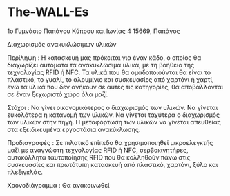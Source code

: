 # The-WALL-Es

1ο Γυμνάσιο Παπάγου
Κύπρου και Ιωνίας 4
15669, Παπάγος

Διαχωρισμός ανακυκλώσιμων υλικών


Περίληψη :
Η κατασκευή μας πρόκειται για έναν κάδο, ο οποίος θα διαχωρίζει αυτόματα τα ανακυκλώσιμα υλικά, 
με τη βοήθεια της τεχνολογίας RFID ή NFC. Τα υλικά που θα ομαδοποιούνται θα είναι το πλαστικό, 
το γυαλί, το αλουμίνιο και συσκευασίες από χαρτόνι ή χαρτί, ενώ τα υλικά που δεν ανήκουν σε αυτές τις κατηγορίες, 
θα αποβάλλονται σε έναν ξεχωριστό χώρο όλα μαζί.

Στόχοι :
Να γίνει οικονομικότερος ο διαχωρισμός των υλικών.
Να γίνεται ευκολότερα η κατανομή των υλικών.
Να γίνεται ταχύτερα ο διαχωρισμός των υλικών στην πηγή.
Η μεταφόρτωση των υλικών να γίνεται απευθείας στα εξειδικευμένα εργοστάσια ανακύκλωσης. 

Προδιαγραφές :
Σε πιλοτικό επίπεδο θα χρησιμοποιηθεί μικροελεγκτής μαζί με αναγνώστη τεχνολογίας RFID ή NFC, 
σερβοκινητήρες, αυτοκόλλητα ταυτοποίησης RFID που θα κολληθούν πάνω στις συσκευασίες 
και πρωτότυπη κατασκευή από πλαστικό, χαρτόνι, ξύλο και πλεξιγκλάς.

Χρονοδιάγραμμα :
Θα ανακοινωθεί

